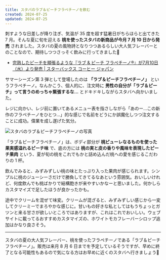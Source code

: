 ```yaml
---
title: スタバのラブ＆ピーチフラペチーノを飲む
created: 2024-07-25
updated: 2024-07-25
---
```


刺すような日差しが降り注ぎ、気温が 35 度を超す猛暑日がちらほらと出てきた 7 月。そんな夏に旬を迎える **桃を使ったスタバの新商品が今月 7 月 10 日から発売** されました。スタバの夏の風物詩となりつつあるらしい大人気フレーバーとのことなので、期待しつつさっそく飲みに行ってきました🍑

- [完熟したピーチを頬張るような『ラブ & ピーチ フラペチーノ®』が7月10日（水）より発売 | スターバックス コーヒー ジャパン](https://www.starbucks.co.jp/press_release/pr2024-5198.php)

サマーシーズン第 3 弾として登場したのは **「ラブ＆ピーチフラペチーノ」** というフラペチーノ。なんかこう、個人的に、注文時に **男性の自分が「ラブ＆ピーチ」って言うのめっちゃ緊張するな…** とドキドキしながらスタバへ向かいました。

レジに向かい、レジ前に置いてあるメニュー表を指さしながら「あのー…この新作のフラペチーノをひとつ…」的な感じで名前をどうにか誤魔化しつつ注文することに成功。偉業を成し遂げた気分。

![スタバのラブ＆ピーチフラペチーノの写真](fb3b42bc-d182-4095-f4c3-80ea35a70100)

「ラブ＆ピーチフラペチーノ」は、ボディ部分が **桃ピューレなるものを使った果実感溢れるピーチ味** で、底の方には **桃の実と皮の香りや風味を表現したピーチ果肉** という、夏が旬の桃をこれでもかと詰め込んだ桃への愛を感じるこだわりの 1 杯。

飲んでみると、みずみずしい桃の味とたっぷり入った果肉が感じられます。シンプルに桃のジューシーさだけで勝負してきてるなあという雰囲気。おいしいけれど、何度飲んでも桃ばかりで結構飽きが来やすいかなーと思いました。何かしらカスタマイズで足したほうが良かったかも。

途中でクリームを混ぜて味変。クリームが混ざると、みずみずしい感じから一変してクリーミーでまろやかな感じに。甘いもの好きな私としてはもうちょっとガツンと来る甘さが欲しいところではありますが、これはこれでおいしい。ウェブサイトに載ってるおすすめカスタマイズの、ホワイトモカフレーバーシロップ追加はかなり良さそう。

---

スタバの夏の大人気フレーバー、桃を使ったフラペチーノである「ラブ＆ピーチフラペチーノ」。販売は来月 8 月 6 日までを予定しているそうですが、早めに終了となる可能性もあるので気になる方はお早めに近くのスタバへ行きましょう💨
